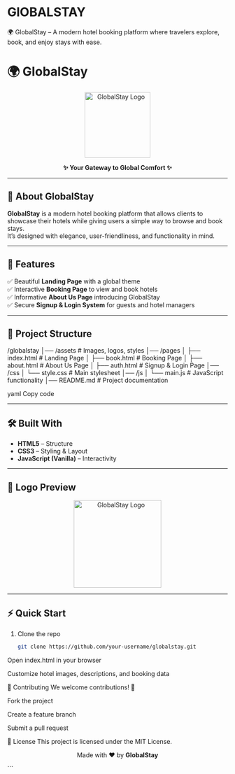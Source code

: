 # GlOBALSTAY
🌍 GlobalStay – A modern hotel booking platform where travelers explore, book, and enjoy stays with ease.
# 🌍 GlobalStay  

<p align="center">
  <img src="assets/logo.png" alt="GlobalStay Logo" width="150"/>
</p>

<p align="center">
  <b>✨ Your Gateway to Global Comfort ✨</b>  
</p>

---

## 🚀 About GlobalStay  
**GlobalStay** is a modern hotel booking platform that allows clients to showcase their hotels while giving users a simple way to browse and book stays.  
It’s designed with elegance, user-friendliness, and functionality in mind.  

---

## 🎯 Features  
✅ Beautiful **Landing Page** with a global theme  
✅ Interactive **Booking Page** to view and book hotels  
✅ Informative **About Us Page** introducing GlobalStay  
✅ Secure **Signup & Login System** for guests and hotel managers  

---

## 📂 Project Structure  
/globalstay
│── /assets # Images, logos, styles
│── /pages
│ ├── index.html # Landing Page
│ ├── book.html # Booking Page
│ ├── about.html # About Us Page
│ ├── auth.html # Signup & Login Page
│── /css
│ └── style.css # Main stylesheet
│── /js
│ └── main.js # JavaScript functionality
│── README.md # Project documentation

yaml
Copy code

---

## 🛠️ Built With  
- **HTML5** – Structure  
- **CSS3** – Styling & Layout  
- **JavaScript (Vanilla)** – Interactivity  

---

## 📸 Logo Preview  
<p align="center">
  <img src="assets/logo.png" alt="GlobalStay Logo" width="200"/>
</p>

---

## ⚡ Quick Start  

1. Clone the repo  
   ```bash
   git clone https://github.com/your-username/globalstay.git
Open index.html in your browser

Customize hotel images, descriptions, and booking data

🤝 Contributing
We welcome contributions! 🎉

Fork the project

Create a feature branch

Submit a pull request

📜 License
This project is licensed under the MIT License.

<p align="center"> Made with ❤️ by <b>GlobalStay</b> </p> ```
